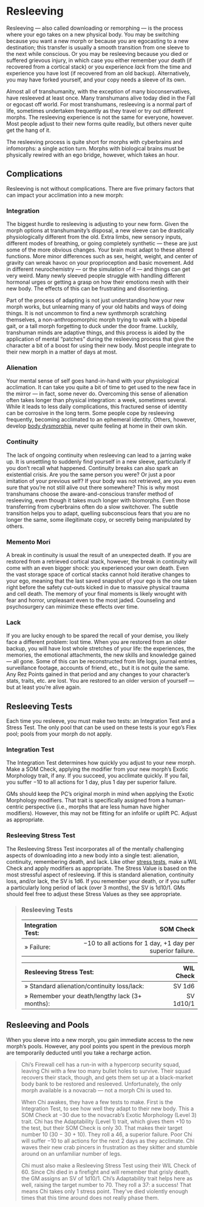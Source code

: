 # Resleeving

Resleeving — also called downloading or remorphing — is the process where your ego takes on a new physical body. You may be switching because you want a new morph or because you are egocasting to a new destination; this transfer is usually a smooth transition from one sleeve to the next while conscious. Or you may be resleeving because you died or suffered grievous injury, in which case you either remember your death (if recovered from a cortical stack) or you experience _lack_ from the time and experience you have lost (if recovered from an old backup). Alternatively, you may have forked yourself, and your copy needs a sleeve of its own.

Almost all of transhumanity, with the exception of many bioconservatives, have resleeved at least once. Many transhumans alive today died in the Fall or egocast off world. For most transhumans, resleeving is a normal part of life, sometimes undertaken frequently as they travel or try out different morphs. The resleeving experience is not the same for everyone, however. Most people adjust to their new forms quite readily, but others never quite get the hang of it.

The resleeving process is quite short for morphs with cyberbrains and infomorphs: a single action turn. Morphs with biological brains must be physically rewired with an ego bridge, however, which takes an hour.

## Complications

Resleeving is not without complications. There are five primary factors that can impact your acclimation into a new morph:

### Integration

The biggest hurdle to resleeving is adjusting to your new form. Given the morph options at transhumanity’s disposal, a new sleeve can be drastically physiologically different from the old. Extra limbs, new sensory inputs, different modes of breathing, or going completely synthetic — these are just some of the more obvious changes. Your brain must adapt to these altered functions. More minor differences such as sex, height, weight, and center of gravity can wreak havoc on your proprioception and basic movement. Add in different neurochemistry — or the simulation of it — and things can get very weird. Many newly sleeved people struggle with handling different hormonal urges or getting a grasp on how their emotions mesh with their new body. The effects of this can be frustrating and disorienting.

Part of the process of adapting is not just understanding how your new morph works, but unlearning many of your old habits and ways of doing things. It is not uncommon to find a new synthmorph scratching themselves, a non-anthropomorphic morph trying to walk with a bipedal gait, or a tall morph forgetting to duck under the door frame. Luckily, transhuman minds are adaptive things, and this process is aided by the application of mental “patches” during the resleeving process that give the character a bit of a boost for using their new body. Most people integrate to their new morph in a matter of days at most.

### Alienation

Your mental sense of self goes hand-in-hand with your physiological acclimation. It can take you quite a bit of time to get used to the new face in the mirror — in fact, some never do. Overcoming this sense of alienation often takes longer than physical integration: a week, sometimes several. While it leads to less daily complications, this fractured sense of identity can be corrosive in the long term. Some people cope by resleeving frequently, becoming acclimated to an ephemeral identity. Others, however, develop [body dysmorphia](../12/20-disorders.md#body-dysmorphia), never quite feeling at home in their own skin.

### Continuity

The lack of ongoing continuity when resleeving can lead to a jarring wake up. It is unsettling to suddenly find yourself in a new sleeve, particularly if you don’t recall what happened. Continuity breaks can also spark an existential crisis. Are you the same person you were? Or just a poor imitation of your previous self? If your body was not retrieved, are you even sure that you’re not still alive out there somewhere? This is why most transhumans choose the aware-and-conscious transfer method of resleeving, even though it takes much longer with biomorphs. Even those transferring from cyberbrains often do a slow switchover. The subtle transition helps you to adapt, quelling subconscious fears that you are no longer the same, some illegitimate copy, or secretly being manipulated by others.

### Memento Mori

A break in continuity is usual the result of an unexpected death. If you are restored from a retrieved cortical stack, however, the break in continuity will come with an even bigger shock: you experienced your own death. Even the vast storage space of cortical stacks cannot hold iterative changes to your ego, meaning that the last saved snapshot of your ego is the one taken right before the safety cut-outs kicked in due to massive physical trauma and cell death. The memory of your final moments is likely wrought with fear and horror, unpleasant even to the most jaded. Counseling and psychosurgery can minimize these effects over time.

### Lack

If you are lucky enough to be spared the recall of your demise, you likely face a different problem: lost time. When you are restored from an older backup, you will have lost whole stretches of your life: the experiences, the memories, the emotional attachments, the new skills and knowledge gained — all gone. Some of this can be reconstructed from life logs, journal entries, surveillance footage, accounts of friend, etc., but it is not quite the same. Any Rez Points gained in that period and any changes to your character’s stats, traits, etc. are lost. You are restored to an older version of yourself — but at least you’re alive again.

## Resleeving Tests

Each time you resleeve, you must make two tests: an Integration Test and a Stress Test. The only pool that can be used on these tests is your ego’s Flex pool; pools from your morph do not apply.

### Integration Test

The Integration Test determines how quickly you adjust to your new morph. Make a SOM Check, applying the modifier from your new morph’s Exotic Morphology trait, if any. If you succeed, you acclimate quickly. If you fail, you suffer −10 to all actions for 1 day, plus 1 day per superior failure.

GMs should keep the PC’s original morph in mind when applying the Exotic Morphology modifiers. That trait is specifically assigned from a human-centric perspective (i.e., morphs that are less human have higher modifiers). However, this may not be fitting for an infolife or uplift PC. Adjust as appropriate.

### Resleeving Stress Test

The Resleeving Stress Test incorporates all of the mentally challenging aspects of downloading into a new body into a single test: alienation, continuity, remembering death, and lack. Like other [stress tests](../12/23-stressful-situations.md), make a WIL Check and apply modifiers as appropriate. The Stress Value is based on the most stressful aspect of resleeving. If this is standard alienation, continuity loss, and/or lack, the SV is 1d6. If you remember your death, or if you suffer a particularly long period of lack (over 3 months), the SV is 1d10/1. GMs should feel free to adjust these Stress Values as they see appropriate.

<blockquote class="table">

### Resleeving Tests

| **Integration Test:**                |                                                  SOM Check |
| :----------------------------------- | ---------------------------------------------------------: |
| <div class="indent">» Failure:</div> | −10 to all actions for 1 day, +1 day per superior failure. |

| **Resleeving Stress Test:**                                               | WIL Check |
| :------------------------------------------------------------------------ | --------: |
| <div class="indent">» Standard alienation/continuity loss/lack:</div>     |    SV 1d6 |
| <div class="indent">» Remember your death/lengthy lack (3+ months):</div> | SV 1d10/1 |

</blockquote>

## Resleeving and Pools

When you sleeve into a new morph, you gain immediate access to the new morph’s pools. However, any pool points you spent in the previous morph are temporarily deducted until you take a recharge action.

<blockquote>

Chi’s Firewall cell has a run-in with a hypercorp security squad, leaving Chi with a few too many bullet holes to survive. Their squad recovers their stack, though, and gets them set up at a black-market body bank to be restored and resleeved. Unfortunately, the only morph available is a novacrab — not a morph Chi is used to.

When Chi awakes, they have a few tests to make. First is the Integration Test, to see how well they adapt to their new body. This a SOM Check at −30 due to the novacrab’s Exotic Morphology (Level 3) trait. Chi has the Adaptability (Level 1) trait, which gives them +10 to the test, but their SOM Check is only 30. That makes their target number 10 (30 − 30 + 10). They roll a 46, a superior failure. Poor Chi will suffer −10 to all actions for the next 2 days as they acclimate. Chi waves their new crab pincers in frustration as they skitter and stumble around on an unfamiliar number of legs.

Chi must also make a Resleeving Stress Test using their WIL Check of 60. Since Chi died in a firefight and will remember that grisly death, the GM assigns an SV of 1d10/1. Chi’s Adaptability trait helps here as well, raising the target number to 70. They roll a 37: a success! That means Chi takes only 1 stress point. They've died violently enough times that this time around does not really phase them.

</blockquote>
